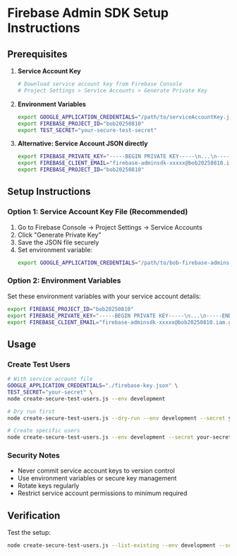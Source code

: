 # Firebase Admin SDK Setup Instructions

## Prerequisites

1. **Service Account Key**
   ```bash
   # Download service account key from Firebase Console
   # Project Settings > Service Accounts > Generate Private Key
   ```

2. **Environment Variables**
   ```bash
   export GOOGLE_APPLICATION_CREDENTIALS="/path/to/serviceAccountKey.json"
   export FIREBASE_PROJECT_ID="bob20250810"
   export TEST_SECRET="your-secure-test-secret"
   ```

3. **Alternative: Service Account JSON directly**
   ```bash
   export FIREBASE_PRIVATE_KEY="-----BEGIN PRIVATE KEY-----\n...\n-----END PRIVATE KEY-----\n"
   export FIREBASE_CLIENT_EMAIL="firebase-adminsdk-xxxxx@bob20250810.iam.gserviceaccount.com"
   export FIREBASE_PROJECT_ID="bob20250810"
   ```

## Setup Instructions

### Option 1: Service Account Key File (Recommended)
1. Go to Firebase Console → Project Settings → Service Accounts
2. Click "Generate Private Key" 
3. Save the JSON file securely
4. Set environment variable:
   ```bash
   export GOOGLE_APPLICATION_CREDENTIALS="/path/to/bob-firebase-adminsdk.json"
   ```

### Option 2: Environment Variables
Set these environment variables with your service account details:
```bash
export FIREBASE_PROJECT_ID="bob20250810"
export FIREBASE_PRIVATE_KEY="-----BEGIN PRIVATE KEY-----\n...\n-----END PRIVATE KEY-----\n"
export FIREBASE_CLIENT_EMAIL="firebase-adminsdk-xxxxx@bob20250810.iam.gserviceaccount.com"
```

## Usage

### Create Test Users
```bash
# With service account file
GOOGLE_APPLICATION_CREDENTIALS="./firebase-key.json" \
TEST_SECRET="your-secret" \
node create-secure-test-users.js --env development

# Dry run first
node create-secure-test-users.js --dry-run --env development --secret your-secret

# Create specific users
node create-secure-test-users.js --env development --secret your-secret --users "test@example.com,admin@example.com"
```

### Security Notes
- Never commit service account keys to version control
- Use environment variables or secure key management
- Rotate keys regularly
- Restrict service account permissions to minimum required

## Verification

Test the setup:
```bash
node create-secure-test-users.js --list-existing --env development --secret your-secret
```
